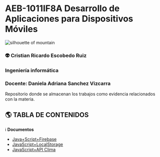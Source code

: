 # AEB-1011IF8A Desarrollo de Aplicaciones para Dispositivos Móviles

<img title="Elliott Engelmann" src="https://images.unsplash.com/photo-1571203191207-c7dc52f66d7a?ixlib=rb-1.2.1&ixid=eyJhcHBfaWQiOjEyMDd9&auto=format&fit=crop&w=1489&q=80" alt="silhouette of mountain" data-align="center">

### :alien: Cristian Ricardo Escobedo Ruiz
### Ingeniería informática
### Docente: Daniela Adriana Sanchez Vizcarra


Repositorio donde se almacenan los trabajos como evidencia relacionados con la materia.

## :earth_americas: TABLA DE CONTENIDOS

:information_source: **Documentos**

* [Java+Script+Firebase](JavaScript+Firebase/) 
* [JavaScript+LocalStorage](JavaScript+LocalStorage/)
* [JavaScript+API Clima](JavaScript+API/)

